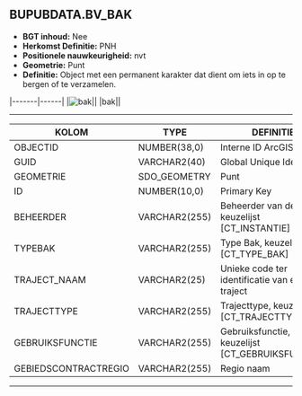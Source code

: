 ﻿## BUPUBDATA.BV_BAK


* __BGT inhoud:__ Nee
* __Herkomst Definitie:__ PNH
* __Positionele nauwkeurigheid:__ nvt
* __Geometrie:__ Punt
* __Definitie:__ Object met een permanent karakter dat dient om iets in op te bergen of te verzamelen.

|-------|------|
|![bak](bak.png)||
|bak||

***

|KOLOM                               |TYPE              |DEFINITIE|
|------                              |----              |-----    |
|OBJECTID                            |NUMBER(38,0)   |Interne ID ArcGIS|
|GUID                                |VARCHAR2(40)      |Global Unique Identifier|
|GEOMETRIE                           |SDO_GEOMETRY      |Punt|
|ID                                  |NUMBER(10,0)      |Primary Key|
|BEHEERDER                           |VARCHAR2(255)     |Beheerder van de bak, keuzelijst [CT_INSTANTIE]|
|TYPEBAK                             |VARCHAR2(255)     |Type Bak, keuzelijst [CT_TYPE_BAK]|
|TRAJECT_NAAM                        |VARCHAR2(25)      |Unieke code ter identificatie van een traject|
|TRAJECTTYPE                         |VARCHAR2(255)    |Trajecttype, keuzelijst [CT_TRAJECTTYPE]|
|GEBRUIKSFUNCTIE                    |VARCHAR2(255)    |Gebruiksfunctie, keuzelijst [CT_GEBRUIKSFUNCTIE]|
|GEBIEDSCONTRACTREGIO                |VARCHAR2(255)  |Regio naam|


***
